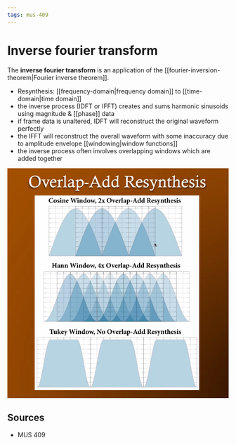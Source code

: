 ```yaml
---
tags: mus-409
---
```


# Inverse fourier transform

The **inverse fourier transform** is an application of the [[fourier-inversion-theorem|Fourier inverse theorem]].

- Resynthesis: [[frequency-domain|frequency domain]] to [[time-domain|time domain]]
- the inverse process (IDFT or IFFT) creates and sums harmonic sinusoids using magnitude & [[phase]] data
- if frame data is unaltered, IDFT will reconstruct the original waveform perfectly
- the IFFT will reconstruct the overall waveform with some inaccuracy due to amplitude envelope [[windowing|window functions]]
- the inverse process often involves overlapping windows which are added together

![Overlap-Add Resynthesis](../assets/overlap-add-resynthesis.png)

## Sources

- MUS 409
